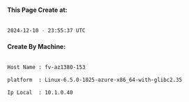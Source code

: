 
   
#### This Page Create at:

```bash

2024-12-10 - 23:55:37 UTC

```

#### Create By Machine:

```bash

Host Name : fv-az1380-153

platform  : Linux-6.5.0-1025-azure-x86_64-with-glibc2.35

Ip Local  : 10.1.0.40

```

